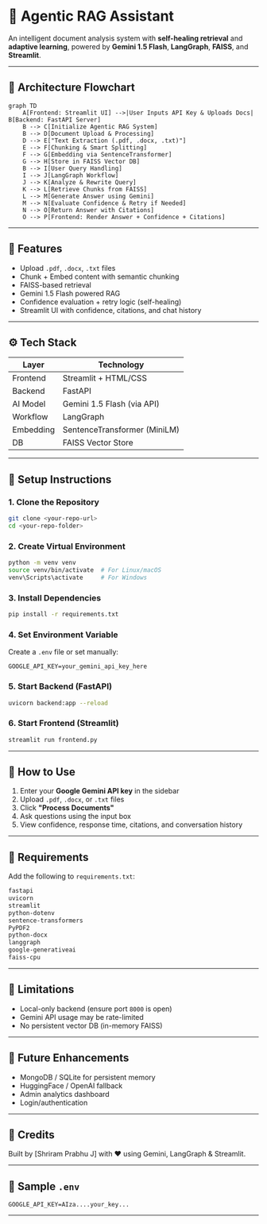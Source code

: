 # 🤖 Agentic RAG Assistant

An intelligent document analysis system with **self-healing retrieval** and **adaptive learning**, powered by **Gemini 1.5 Flash**, **LangGraph**, **FAISS**, and **Streamlit**.

---

## 🔄 Architecture Flowchart

```mermaid
graph TD
    A[Frontend: Streamlit UI] -->|User Inputs API Key & Uploads Docs| B[Backend: FastAPI Server]
    B --> C[Initialize Agentic RAG System]
    B --> D[Document Upload & Processing]
    D --> E["Text Extraction (.pdf, .docx, .txt)"]
    E --> F[Chunking & Smart Splitting]
    F --> G[Embedding via SentenceTransformer]
    G --> H[Store in FAISS Vector DB]
    B --> I[User Query Handling]
    I --> J[LangGraph Workflow]
    J --> K[Analyze & Rewrite Query]
    K --> L[Retrieve Chunks from FAISS]
    L --> M[Generate Answer using Gemini]
    M --> N[Evaluate Confidence & Retry if Needed]
    N --> O[Return Answer with Citations]
    O --> P[Frontend: Render Answer + Confidence + Citations]
```

---

## 🚀 Features

* Upload `.pdf`, `.docx`, `.txt` files
* Chunk + Embed content with semantic chunking
* FAISS-based retrieval
* Gemini 1.5 Flash powered RAG
* Confidence evaluation + retry logic (self-healing)
* Streamlit UI with confidence, citations, and chat history

---

## ⚙️ Tech Stack

| Layer     | Technology                   |
| --------- | ---------------------------- |
| Frontend  | Streamlit + HTML/CSS         |
| Backend   | FastAPI                      |
| AI Model  | Gemini 1.5 Flash (via API)   |
| Workflow  | LangGraph                    |
| Embedding | SentenceTransformer (MiniLM) |
| DB        | FAISS Vector Store           |

---

## 📁 Setup Instructions

### 1. Clone the Repository

```bash
git clone <your-repo-url>
cd <your-repo-folder>
```

### 2. Create Virtual Environment

```bash
python -m venv venv
source venv/bin/activate  # For Linux/macOS
venv\Scripts\activate     # For Windows
```

### 3. Install Dependencies

```bash
pip install -r requirements.txt
```

### 4. Set Environment Variable

Create a `.env` file or set manually:

```env
GOOGLE_API_KEY=your_gemini_api_key_here
```

### 5. Start Backend (FastAPI)

```bash
uvicorn backend:app --reload
```

### 6. Start Frontend (Streamlit)

```bash
streamlit run frontend.py
```

---

## 🤝 How to Use

1. Enter your **Google Gemini API key** in the sidebar
2. Upload `.pdf`, `.docx`, or `.txt` files
3. Click **"Process Documents"**
4. Ask questions using the input box
5. View confidence, response time, citations, and conversation history

---

## 📄 Requirements

Add the following to `requirements.txt`:

```txt
fastapi
uvicorn
streamlit
python-dotenv
sentence-transformers
PyPDF2
python-docx
langgraph
google-generativeai
faiss-cpu
```

---

## 🚫 Limitations

* Local-only backend (ensure port `8000` is open)
* Gemini API usage may be rate-limited
* No persistent vector DB (in-memory FAISS)

---

## 🚀 Future Enhancements

* MongoDB / SQLite for persistent memory
* HuggingFace / OpenAI fallback
* Admin analytics dashboard
* Login/authentication

---

## 🙌 Credits

Built by \[Shriram Prabhu J] with ❤️ using Gemini, LangGraph & Streamlit.

---

## 🔧 Sample `.env`

```env
GOOGLE_API_KEY=AIza....your_key...
```

---
